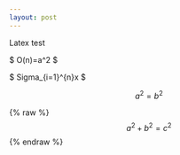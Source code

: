```yaml
---
layout: post
---
```

Latex test

$ O(n)=a^2 $

$ Sigma_{i=1}^{n}x $

$$ a^2=b^2 $$


 {% raw %}
  $$a^2 + b^2 = c^2$$
 {% endraw %}

